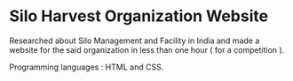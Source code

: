 # Silo Harvest Organization Website

Researched about Silo Management and Facility in India and made a website for the said organization in less than one hour ( for a competition ).

Programming languages : HTML and CSS.
